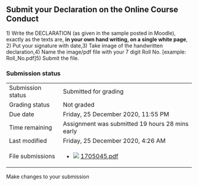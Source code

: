<h2>Submit your Declaration on the Online Course Conduct</h2>1) Write the DECLARATION (as given in the sample posted in Moodle), exactly as the texts are, <b>in your own hand writing, on a single white page</b>,<br />2) Put your signature with date,3) Take image of the handwritten declaration,4) Name the image/pdf file with your 7 digit Roll No. [example: Roll_No.pdf]5) Submit the file.<br />

<h3>Submission status</h3><table>
<tbody><tr>
<td>Submission status</td>
<td>Submitted for grading</td>
</tr>
<tr>
<td>Grading status</td>
<td>Not graded</td>
</tr>
<tr>
<td>Due date</td>
<td>Friday, 25 December 2020, 11:55 PM</td>
</tr>
<tr>
<td>Time remaining</td>
<td>Assignment was submitted 19 hours 28 mins early</td>
</tr>
<tr>
<td>Last modified</td>
<td>Friday, 25 December 2020, 4:26 AM</td>
</tr>
<tr>
<td>File submissions</td>
<td><ul><li><img src="..%5C..%5C..%5CJanuary%202018%5CCSE101%5CNews%20forum%5CCLASS%20TEST%202%20Marks%5Cfile%5Cpdf.png" /> <a href="file%5C1705045.pdf">1705045.pdf</a> 
</li></ul>

</td>
</tr>

</tbody>
</table>



Make changes to your submission



